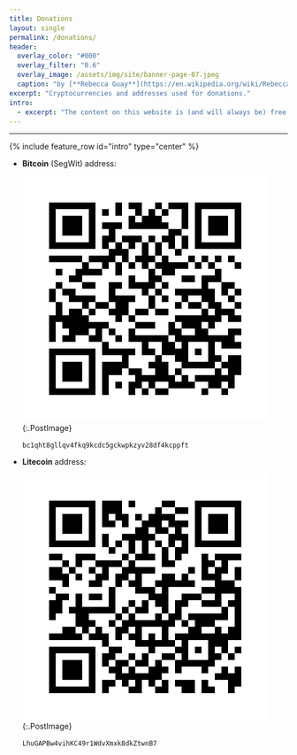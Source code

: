 ```yaml
---
title: Donations
layout: single
permalink: /donations/
header:
  overlay_color: "#000"
  overlay_filter: "0.6"
  overlay_image: /assets/img/site/banner-page-07.jpeg
  caption: "by [**Rebecca Guay**](https://en.wikipedia.org/wiki/Rebecca_Guay)"
excerpt: "Cryptocurrencies and addresses used for donations."
intro: 
  - excerpt: "The content on this website is (and will always be) free for everyone to access at any time and from anywhere. If you enjoyed the content, consider sending me a message instead.  Now, if you are feeling generous and are in a stable financial situation, then use one of the addresses below to donate. The addresses change every once in a while for multiple reasons."
---
```

***
{% include feature_row id="intro" type="center" %}

- **Bitcoin** (SegWit) address:
  
  ![BTC SegWit 01 QR code](/assets/img/site/bitcoin-segwit-01.png){:.PostImage}

  ```
  bc1qht8gllqv4fkq9kcdc5gckwpkzyv28df4kcppft
  ```

- **Litecoin** address:
  
  ![LTC 01 QR code](/assets/img/site/litecoin-01.png){:.PostImage}

  ```
  LhuGAPBw4vihKC49r1WdvXmxk8dkZtwnB7
  ```
